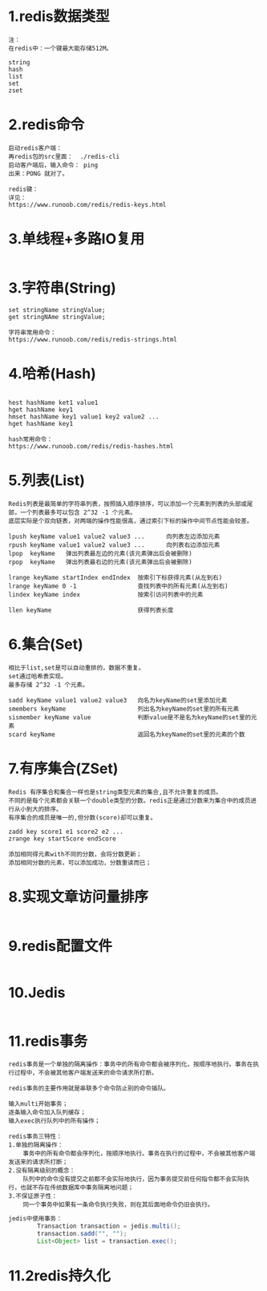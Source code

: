 # 1.redis数据类型

```
注：
在redis中：一个键最大能存储512M。

string
hash
list
set
zset
```

# 2.redis命令

```
启动redis客户端：
再redis包的src里面：  ./redis-cli
启动客户端后，输入命令： ping
出来：PONG 就对了。
```

```
redis键：
详见：
https://www.runoob.com/redis/redis-keys.html
```



# 3.单线程+多路IO复用

```

```



# 3.字符串(String)

```
set stringName stringValue;
get stringNAme stringValue;

字符串常用命令：
https://www.runoob.com/redis/redis-strings.html
```



# 4.哈希(Hash)

```

```

```
hest hashName ket1 value1
hget hashName key1
hmset hashName key1 value1 key2 value2 ...
hget hashName key1

hash常用命令：
https://www.runoob.com/redis/redis-hashes.html
```



# 5.列表(List)

```
Redis列表是最简单的字符串列表，按照插入顺序排序，可以添加一个元素到列表的头部或尾部，一个列表最多可以包含 2^32 -1 个元素。
底层实际是个双向链表，对两端的操作性能很高，通过索引下标的操作中间节点性能会较差。
```

```
lpush keyName value1 value2 value3 ...      向列表左边添加元素
rpush keyName value1 value2 value3 ...      向列表右边添加元素
lpop  keyName	弹出列表最左边的元素(该元素弹出后会被删除)
rpop  keyName	弹出列表最右边的元素(该元素弹出后会被删除)

lrange keyName startIndex endIndex	按索引下标获得元素(从左到右)
lrange keyName 0 -1					查找列表中的所有元素(从左到右)
lindex keyName index				按索引访问列表中的元素

llen keyName						获得列表长度
```



# 6.集合(Set)

```
相比于list,set是可以自动重排的，数据不重复。
set通过哈希表实现。
最多存储 2^32 -1 个元素。
```

```
sadd keyName value1 value2 value3	向名为keyName的set里添加元素
smembers keyName					列出名为keyName的set里的所有元素
sismember keyName value				判断value是不是名为keyName的set里的元素
scard keyName						返回名为keyName的set里的元素的个数
```



# 7.有序集合(ZSet)

```
Redis 有序集合和集合一样也是string类型元素的集合,且不允许重复的成员。
不同的是每个元素都会关联一个double类型的分数。redis正是通过分数来为集合中的成员进行从小到大的排序。
有序集合的成员是唯一的,但分数(score)却可以重复。
```

```
zadd key score1 e1 score2 e2 ...
zrange key startScore endScore

添加相同得元素with不同的分数，会将分数更新；
添加相同分数的元素，可以添加成功，分数重读而已；
```



# 8.实现文章访问量排序

```

```



# 9.redis配置文件

```

```



# 10.Jedis

```

```



# 11.redis事务

```
redis事务是一个单独的隔离操作：事务中的所有命令都会被序列化，按顺序地执行。事务在执行过程中，不会被其他客户端发送来的命令请求所打断。
```

```
redis事务的主要作用就是串联多个命令防止别的命令插队。
```

```
输入multi开始事务；
逐条输入命令加入队列缓存；
输入exec执行队列中的所有操作；
```

```
redis事务三特性：
1.单独的隔离操作：
	事务中的所有命令都会序列化，按顺序地执行。事务在执行的过程中，不会被其他客户端发送来的请求所打断；
2.没有隔离级别的概念：
	队列中的命令没有提交之前都不会实际地执行，因为事务提交前任何指令都不会实际执行，也就不存在传统数据库中事务隔离地问题；
3.不保证原子性：
	同一个事务中如果有一条命令执行失败，则在其后面地命令仍旧会执行。
```

```java
jedis中使用事务：
		Transaction transaction = jedis.multi();
		transaction.sadd("", "");
		List<Object> list = transaction.exec();
```



# 11.2redis持久化

```

```

